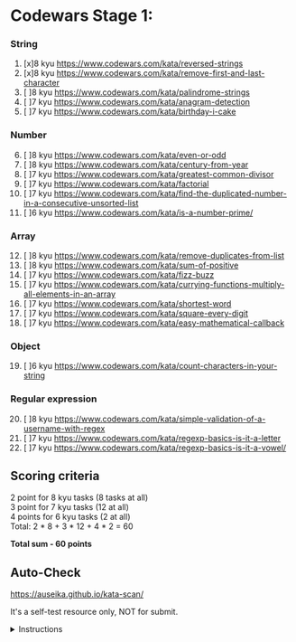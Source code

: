 # Codewars Stage 1:

### String
  1. [x]8 kyu https://www.codewars.com/kata/reversed-strings
  2. [x]8 kyu https://www.codewars.com/kata/remove-first-and-last-character
  3. [ ]8 kyu https://www.codewars.com/kata/palindrome-strings
  4. [ ]7 kyu https://www.codewars.com/kata/anagram-detection
  5. [ ]7 kyu https://www.codewars.com/kata/birthday-i-cake

### Number
  6. [ ]8 kyu https://www.codewars.com/kata/even-or-odd
  7. [ ]8 kyu https://www.codewars.com/kata/century-from-year
  8. [ ]7 kyu https://www.codewars.com/kata/greatest-common-divisor
  9. [ ]7 kyu https://www.codewars.com/kata/factorial
  10. [ ]7 kyu https://www.codewars.com/kata/find-the-duplicated-number-in-a-consecutive-unsorted-list
  11. [ ]6 kyu https://www.codewars.com/kata/is-a-number-prime/

### Array
  12. [ ]8 kyu https://www.codewars.com/kata/remove-duplicates-from-list
  13. [ ]8 kyu https://www.codewars.com/kata/sum-of-positive
  14. [ ]7 kyu https://www.codewars.com/kata/fizz-buzz
  15. [ ]7 kyu https://www.codewars.com/kata/currying-functions-multiply-all-elements-in-an-array
  16. [ ]7 kyu https://www.codewars.com/kata/shortest-word
  17. [ ]7 kyu https://www.codewars.com/kata/square-every-digit
  18. [ ]7 kyu https://www.codewars.com/kata/easy-mathematical-callback

### Object
  19. [ ]6 kyu https://www.codewars.com/kata/count-characters-in-your-string

### Regular expression 
  20. [ ]8 kyu https://www.codewars.com/kata/simple-validation-of-a-username-with-regex
  21. [ ]7 kyu https://www.codewars.com/kata/regexp-basics-is-it-a-letter
  22. [ ]7 kyu https://www.codewars.com/kata/regexp-basics-is-it-a-vowel/

## Scoring criteria
  2 point for 8 kyu tasks (8 tasks at all)  
  3 point for 7 kyu tasks (12 at all)  
  4 points for 6 kyu tasks (2 at all)  
  Total: 2 * 8 + 3 * 12 + 4 * 2 = 60  

**Total sum - 60 points**

## Auto-Check

  https://auseika.github.io/kata-scan/ 

  It's a self-test resource only, NOT for submit.

<details><summary>Instructions</summary>
<p>

1. Insert the list below into cata scan input.

<pre>
     https://www.codewars.com/kata/reversed-strings
     https://www.codewars.com/kata/remove-first-and-last-character
     https://www.codewars.com/kata/palindrome-strings
     https://www.codewars.com/kata/anagram-detection
     https://www.codewars.com/kata/birthday-i-cake
     https://www.codewars.com/kata/even-or-odd
     https://www.codewars.com/kata/century-from-year
     https://www.codewars.com/kata/greatest-common-divisor
     https://www.codewars.com/kata/factorial
     https://www.codewars.com/kata/find-the-duplicated-number-in-a-consecutive-unsorted-list
     https://www.codewars.com/kata/is-a-number-prime/
     https://www.codewars.com/kata/remove-duplicates-from-list
     https://www.codewars.com/kata/sum-of-positive
     https://www.codewars.com/kata/fizz-buzz
     https://www.codewars.com/kata/currying-functions-multiply-all-elements-in-an-array
     https://www.codewars.com/kata/shortest-word
     https://www.codewars.com/kata/square-every-digit
     https://www.codewars.com/kata/easy-mathematical-callback
     https://www.codewars.com/kata/count-characters-in-your-string
     https://www.codewars.com/kata/simple-validation-of-a-username-with-regex
     https://www.codewars.com/kata/regexp-basics-is-it-a-letter
     https://www.codewars.com/kata/regexp-basics-is-it-a-vowel/
     username
</pre>
2. Change username to your one.

3. Click "Check" to see the result.
</p>
</details>
